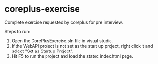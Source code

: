 # coreplus-exercise

Complete exercise requested by coreplus for pre interview.

Steps to run:
1) Open the CorePlusExercise.sln file in visual studio.
2) If the WebAPI project is not set as the start up project, right click it and select "Set as Startup Project".
3) Hit F5 to run the project and load the statoc index.html page.
